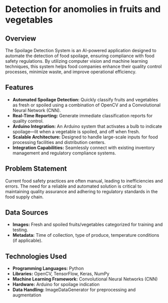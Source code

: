 # Detection for anomolies in fruits and vegetables

## Overview
The Spoilage Detection System is an AI-powered application designed to automate the detection of food spoilage, ensuring compliance with food safety regulations. By utilizing computer vision and machine learning techniques, this system helps food companies enhance their quality control processes, minimize waste, and improve operational efficiency.

## Features
- **Automated Spoilage Detection:** Quickly classify fruits and vegetables as fresh or spoiled using a combination of OpenCV and a Convolutional Neural Network (CNN).
- **Real-Time Reporting:** Generate immediate classification reports for quality control.
- **Arduino Integration:** An Arduino system that activates a bulb to indicate spoilage—lit when a vegetable is spoiled, and off when fresh.
- **Scalable Architecture:** Designed to handle large-scale inputs for food processing facilities and distribution centers.
- **Integration Capabilities:** Seamlessly connect with existing inventory management and regulatory compliance systems.

## Problem Statement
Current food safety practices are often manual, leading to inefficiencies and errors. The need for a reliable and automated solution is critical to maintaining quality assurance and adhering to regulatory standards in the food supply chain.

## Data Sources
- **Images:** Fresh and spoiled fruits/vegetables categorized for training and testing.
- **Metadata:** Time of collection, type of produce, temperature conditions (if applicable).

## Technologies Used
- **Programming Languages:** Python
- **Libraries:** OpenCV, TensorFlow, Keras, NumPy
- **Machine Learning Framework:** Convolutional Neural Networks (CNN)
- **Hardware:** Arduino for spoilage indication
- **Data Handling:** ImageDataGenerator for preprocessing and augmentation



